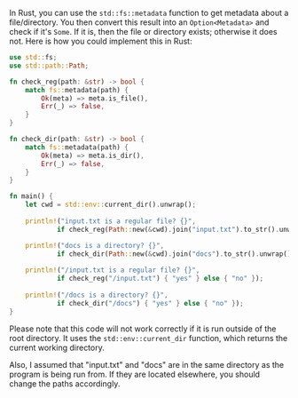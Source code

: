  In Rust, you can use the `std::fs::metadata` function to get metadata about a file/directory. You then convert this result into an `Option<Metadata>` and check if it's `Some`. If it is, then the file or directory exists; otherwise it does not. Here is how you could implement this in Rust:

```rust
use std::fs;
use std::path::Path;

fn check_reg(path: &str) -> bool {
    match fs::metadata(path) {
        Ok(meta) => meta.is_file(),
        Err(_) => false,
    }
}

fn check_dir(path: &str) -> bool {
    match fs::metadata(path) {
        Ok(meta) => meta.is_dir(),
        Err(_) => false,
    }
}

fn main() {
    let cwd = std::env::current_dir().unwrap();
    
    println!("input.txt is a regular file? {}", 
            if check_reg(Path::new(&cwd).join("input.txt").to_str().unwrap()) { "yes" } else { "no" });

    println!("docs is a directory? {}", 
            if check_dir(Path::new(&cwd).join("docs").to_str().unwrap()) { "yes" } else { "no" });
    
    println!("/input.txt is a regular file? {}", 
            if check_reg("/input.txt") { "yes" } else { "no" });
    
    println!("/docs is a directory? {}", 
            if check_dir("/docs") { "yes" } else { "no" });
}
```
Please note that this code will not work correctly if it is run outside of the root directory. It uses the `std::env::current_dir` function, which returns the current working directory. 

Also, I assumed that "input.txt" and "docs" are in the same directory as the program is being run from. If they are located elsewhere, you should change the paths accordingly.
